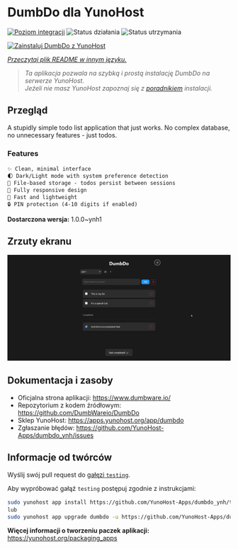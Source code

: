 <!--
To README zostało automatycznie wygenerowane przez <https://github.com/YunoHost/apps/tree/master/tools/readme_generator>
Nie powinno być ono edytowane ręcznie.
-->

# DumbDo dla YunoHost

[![Poziom integracji](https://apps.yunohost.org/badge/integration/dumbdo)](https://ci-apps.yunohost.org/ci/apps/dumbdo/)
![Status działania](https://apps.yunohost.org/badge/state/dumbdo)
![Status utrzymania](https://apps.yunohost.org/badge/maintained/dumbdo)

[![Zainstaluj DumbDo z YunoHost](https://install-app.yunohost.org/install-with-yunohost.svg)](https://install-app.yunohost.org/?app=dumbdo)

*[Przeczytaj plik README w innym języku.](./ALL_README.md)*

> *Ta aplikacja pozwala na szybką i prostą instalację DumbDo na serwerze YunoHost.*  
> *Jeżeli nie masz YunoHost zapoznaj się z [poradnikiem](https://yunohost.org/install) instalacji.*

## Przegląd

A stupidly simple todo list application that just works. No complex database, no unnecessary features - just todos.

### Features

    ✨ Clean, minimal interface
    🌓 Dark/Light mode with system preference detection
    💾 File-based storage - todos persist between sessions
    📱 Fully responsive design
    🚀 Fast and lightweight
    🔒 PIN protection (4-10 digits if enabled)




**Dostarczona wersja:** 1.0.0~ynh1

## Zrzuty ekranu

![Zrzut ekranu z DumbDo](./doc/screenshots/screeshot.png)

## Dokumentacja i zasoby

- Oficjalna strona aplikacji: <https://www.dumbware.io/>
- Repozytorium z kodem źródłowym: <https://github.com/DumbWareio/DumbDo>
- Sklep YunoHost: <https://apps.yunohost.org/app/dumbdo>
- Zgłaszanie błędów: <https://github.com/YunoHost-Apps/dumbdo_ynh/issues>

## Informacje od twórców

Wyślij swój pull request do [gałęzi `testing`](https://github.com/YunoHost-Apps/dumbdo_ynh/tree/testing).

Aby wypróbować gałąź `testing` postępuj zgodnie z instrukcjami:

```bash
sudo yunohost app install https://github.com/YunoHost-Apps/dumbdo_ynh/tree/testing --debug
lub
sudo yunohost app upgrade dumbdo -u https://github.com/YunoHost-Apps/dumbdo_ynh/tree/testing --debug
```

**Więcej informacji o tworzeniu paczek aplikacji:** <https://yunohost.org/packaging_apps>
